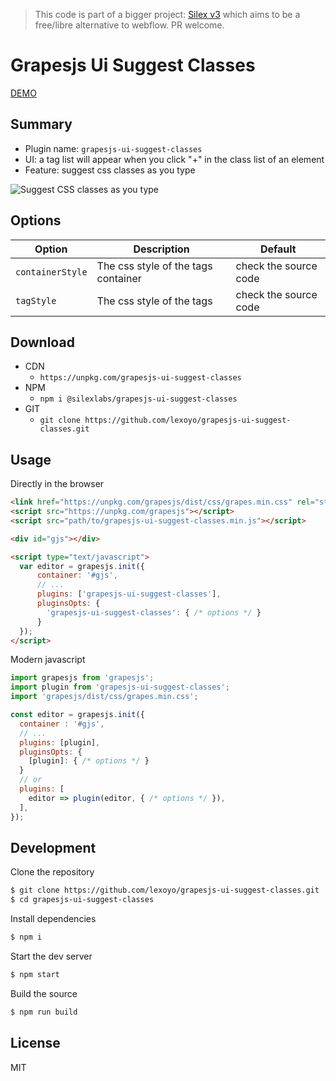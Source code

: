 > This code is part of a bigger project: [Silex v3](https://github.com/silexlabs/Silex/tree/v3) which aims to be a free/libre alternative to webflow. PR welcome.

# Grapesjs Ui Suggest Classes

[DEMO](https://codepen.io/lexo1000/pen/abErmeW)

## Summary

* Plugin name: `grapesjs-ui-suggest-classes`
* UI: a tag list will appear when you click "+" in the class list of an element
* Feature: suggest css classes as you type

![Suggest CSS classes as you type](https://user-images.githubusercontent.com/715377/164978546-eb6eba13-f20a-4b53-873f-c98d54cdf93b.png)


## Options

| Option | Description | Default |
|-|-|-
| `containerStyle` | The css style of the tags container | check the source code |
| `tagStyle` | The css style of the tags | check the source code |



## Download

* CDN
  * `https://unpkg.com/grapesjs-ui-suggest-classes`
* NPM
  * `npm i @silexlabs/grapesjs-ui-suggest-classes`
* GIT
  * `git clone https://github.com/lexoyo/grapesjs-ui-suggest-classes.git`



## Usage

Directly in the browser
```html
<link href="https://unpkg.com/grapesjs/dist/css/grapes.min.css" rel="stylesheet"/>
<script src="https://unpkg.com/grapesjs"></script>
<script src="path/to/grapesjs-ui-suggest-classes.min.js"></script>

<div id="gjs"></div>

<script type="text/javascript">
  var editor = grapesjs.init({
      container: '#gjs',
      // ...
      plugins: ['grapesjs-ui-suggest-classes'],
      pluginsOpts: {
        'grapesjs-ui-suggest-classes': { /* options */ }
      }
  });
</script>
```

Modern javascript
```js
import grapesjs from 'grapesjs';
import plugin from 'grapesjs-ui-suggest-classes';
import 'grapesjs/dist/css/grapes.min.css';

const editor = grapesjs.init({
  container : '#gjs',
  // ...
  plugins: [plugin],
  pluginsOpts: {
    [plugin]: { /* options */ }
  }
  // or
  plugins: [
    editor => plugin(editor, { /* options */ }),
  ],
});
```



## Development

Clone the repository

```sh
$ git clone https://github.com/lexoyo/grapesjs-ui-suggest-classes.git
$ cd grapesjs-ui-suggest-classes
```

Install dependencies

```sh
$ npm i
```

Start the dev server

```sh
$ npm start
```

Build the source

```sh
$ npm run build
```



## License

MIT
